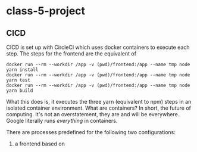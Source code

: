 # class-5-project

## CICD

CICD is set up with CircleCI which uses docker containers to execute each step. The steps for the frontend are the equivalent of

```
docker run --rm --workdir /app -v (pwd)/frontend:/app --name tmp node yarn install
docker run --rm --workdir /app -v (pwd)/frontend:/app --name tmp node yarn test
docker run --rm --workdir /app -v (pwd)/frontend:/app --name tmp node yarn build
```

What this does is, it executes the three yarn (equivalent to npm) steps in an isolated container environment. What are containers? In short, the future of computing. It's not an overstatement, they are and will be everywhere. Google literally runs *everything* in containers. 

There are processes predefined for the following two configurations:

1. a frontend based on 